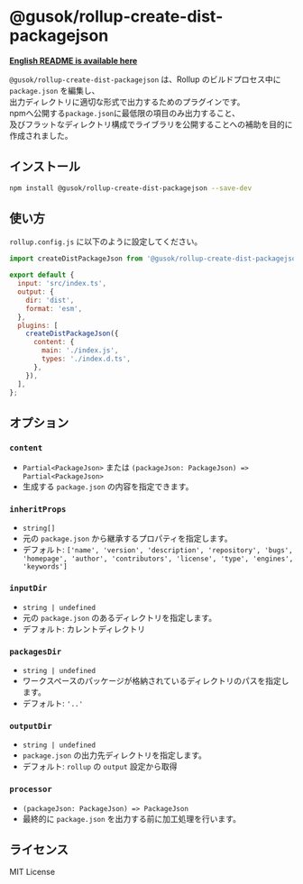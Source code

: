 # @gusok/rollup-create-dist-packagejson

**[English README is available here](./README.md)**

`@gusok/rollup-create-dist-packagejson` は、Rollup のビルドプロセス中に `package.json` を編集し、  
出力ディレクトリに適切な形式で出力するためのプラグインです。  
npmへ公開する`package.json`に最低限の項目のみ出力すること、  
及びフラットなディレクトリ構成でライブラリを公開することへの補助を目的に作成されました。

## インストール

```sh
npm install @gusok/rollup-create-dist-packagejson --save-dev
```

## 使い方

`rollup.config.js` に以下のように設定してください。

```js
import createDistPackageJson from '@gusok/rollup-create-dist-packagejson';

export default {
  input: 'src/index.ts',
  output: {
    dir: 'dist',
    format: 'esm',
  },
  plugins: [
    createDistPackageJson({
      content: {
        main: './index.js',
        types: './index.d.ts',
      },
    }),
  ],
};
```

## オプション

### `content`

- `Partial<PackageJson>` または `(packageJson: PackageJson) => Partial<PackageJson>`
- 生成する `package.json` の内容を指定できます。

### `inheritProps`

- `string[]`
- 元の `package.json` から継承するプロパティを指定します。
- デフォルト: `['name', 'version', 'description', 'repository', 'bugs', 'homepage', 'author', 'contributors', 'license', 'type', 'engines', 'keywords']`

### `inputDir`

- `string | undefined`
- 元の `package.json` のあるディレクトリを指定します。
- デフォルト: カレントディレクトリ

### `packagesDir`

- `string | undefined`
- ワークスペースのパッケージが格納されているディレクトリのパスを指定します。
- デフォルト: `'..'`

### `outputDir`

- `string | undefined`
- `package.json` の出力先ディレクトリを指定します。
- デフォルト: `rollup` の `output` 設定から取得

### `processor`

- `(packageJson: PackageJson) => PackageJson`
- 最終的に `package.json` を出力する前に加工処理を行います。

## ライセンス

MIT License
